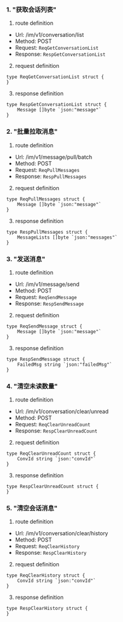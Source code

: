 ### 1. "获取会话列表"

1. route definition

- Url: /im/v1/conversation/list
- Method: POST
- Request: `ReqGetConversationList`
- Response: `RespGetConversationList`

2. request definition



```golang
type ReqGetConversationList struct {
}
```


3. response definition



```golang
type RespGetConversationList struct {
	Message []byte `json:"message"`
}
```

### 2. "批量拉取消息"

1. route definition

- Url: /im/v1/message/pull/batch
- Method: POST
- Request: `ReqPullMessages`
- Response: `RespPullMessages`

2. request definition



```golang
type ReqPullMessages struct {
	Message []byte `json:"message"`
}
```


3. response definition



```golang
type RespPullMessages struct {
	MessageLists []byte `json:"messages"`
}
```

### 3. "发送消息"

1. route definition

- Url: /im/v1/message/send
- Method: POST
- Request: `ReqSendMessage`
- Response: `RespSendMessage`

2. request definition



```golang
type ReqSendMessage struct {
	Message []byte `json:"message"`
}
```


3. response definition



```golang
type RespSendMessage struct {
	FailedMsg string `json:"failedMsg"`
}
```

### 4. "清空未读数量"

1. route definition

- Url: /im/v1/conversation/clear/unread
- Method: POST
- Request: `ReqClearUnreadCount`
- Response: `RespClearUnreadCount`

2. request definition



```golang
type ReqClearUnreadCount struct {
	ConvId string `json:"convId"`
}
```


3. response definition



```golang
type RespClearUnreadCount struct {
}
```

### 5. "清空会话消息"

1. route definition

- Url: /im/v1/conversation/clear/history
- Method: POST
- Request: `ReqClearHistory`
- Response: `RespClearHistory`

2. request definition



```golang
type ReqClearHistory struct {
	ConvId string `json:"convId"`
}
```


3. response definition



```golang
type RespClearHistory struct {
}
```

